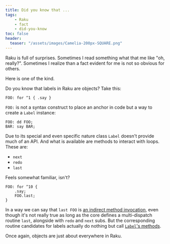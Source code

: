 ```yaml
---
title: Did you know that ...
tags:
    - Raku
    - fact
    - did-you-know
toc: false
header:
  teaser: "/assets/images/Camelia-200px-SQUARE.png"
---
```

Raku is full of surprises. Sometimes I read something what that me like "oh,
really?". Sometimes I realize than a fact evident for me is not so obvious for
others.
<!--more-->

Here is one of the kind.

Do you know that labels in Raku are objects? Take this:

```
FOO: for ^1 { .say }
```

`FOO:` is not a syntax construct to place an anchor in code but a way to
create a `Label` instance:

```
FOO: dd FOO;
BAR: say BAR;
```

Due to its special and even specific nature class `Label` doesn't provide much
of an API. And what is available are methods to interact with loops. These are:

- `next`
- `redo`
- `last`

Feels somewhat familiar, isn't? 

```
FOO: for ^10 {
    .say;
    FOO.last;
}
```

In a way we can say that `last FOO` is [an indirect method
invocation](https://docs.raku.org/language/objects#index-entry-indirect_invocant_syntax),
even though it's not really true as long as the core defines a multi-dispatch
routine `last`, alongside with `redo` and `next` subs. But the corresponding
routine candidates for labels actually do nothing but call [`Label`'s
methods](https://github.com/rakudo/rakudo/blob/4f61a108b1e717a8e05ee861738a412d55be6ed4/src/core.c/Label.pm6).

Once again, objects are just about everywhere in Raku.
